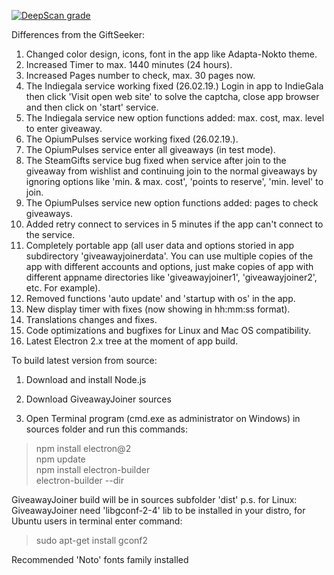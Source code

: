 [![DeepScan grade](https://deepscan.io/api/teams/2928/projects/4373/branches/35596/badge/grade.svg)](https://deepscan.io/dashboard#view=project&tid=2928&pid=4373&bid=35596)

 Differences from the GiftSeeker:

 1. Changed color design, icons, font in the app like Adapta-Nokto theme.
 2. Increased Timer to max. 1440 minutes (24 hours).
 3. Increased Pages number to check, max. 30 pages now.
 4. The Indiegala service working fixed (26.02.19.) Login in app to IndieGala then click 'Visit open web site' to solve the       captcha, close app browser and then click on 'start' service.
 5. The Indiegala service new option functions added: max. cost, max. level to enter giveaway.
 6. The OpiumPulses service working fixed (26.02.19.).
 7. The OpiumPulses service enter all giveaways (in test mode).
 8. The SteamGifts service bug fixed when service after join to the giveaway from wishlist and continuing join to the normal     giveaways by ignoring options like 'min. & max. cost', 'points to reserve', 'min. level' to join.
 9. The OpiumPulses service new option functions added: pages to check giveaways.
10. Added retry connect to services in 5 minutes if the app can't connect to the service.
11. Completely portable app (all user data and options storied in app subdirectory 'giveawayjoinerdata'. You can use multiple 
    copies of the app with different accounts and options, just make copies of app with different appname directories 
    like 'giveawayjoiner1', 'giveawayjoiner2', etc. For example).
12. Removed functions 'auto update' and 'startup with os' in the app.
13. New display timer with fixes (now showing in hh:mm:ss format).
14. Translations changes and fixes.
15. Code optimizations and bugfixes for Linux and Mac OS compatibility.
16. Latest Electron 2.x tree at the moment of app build.


  To build latest version from source:

  1. Download and install Node.js
  2. Download GiveawayJoiner sources

  3. Open Terminal program (cmd.exe as administrator on Windows) in sources folder and run this commands:
  >npm install electron@2                                  
  >npm update                                 
  >npm install electron-builder                   
  >electron-builder --dir                              
  
  GiveawayJoiner build will be in sources subfolder 'dist'
  p.s. for Linux: GiveawayJoiner need 'libgconf-2-4' lib to be installed in your distro, for Ubuntu users in terminal enter command:
  >sudo apt-get install gconf2
  
  Recommended 'Noto' fonts family installed
